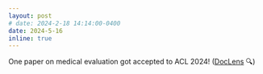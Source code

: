 ```yaml
---
layout: post
# date: 2024-2-18 14:14:00-0400
date: 2024-5-16 
inline: true
---
```


One paper on medical evaluation got accepted to ACL 2024! ([DocLens](https://arxiv.org/abs/2311.09581) 🔍) 